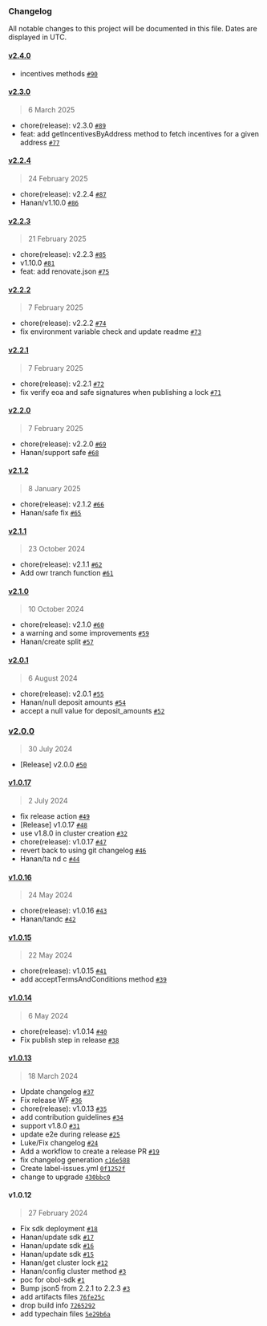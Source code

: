 ### Changelog

All notable changes to this project will be documented in this file. Dates are displayed in UTC.

#### [v2.4.0](https://github.com/ObolNetwork/obol-sdk/compare/v2.3.0...v2.4.0)

- incentives methods [`#90`](https://github.com/ObolNetwork/obol-sdk/pull/90)

#### [v2.3.0](https://github.com/ObolNetwork/obol-sdk/compare/v2.2.4...v2.3.0)

> 6 March 2025

- chore(release): v2.3.0 [`#89`](https://github.com/ObolNetwork/obol-sdk/pull/89)
- feat: add getIncentivesByAddress method to fetch incentives for a given address [`#77`](https://github.com/ObolNetwork/obol-sdk/pull/77)

#### [v2.2.4](https://github.com/ObolNetwork/obol-sdk/compare/v2.2.3...v2.2.4)

> 24 February 2025

- chore(release): v2.2.4 [`#87`](https://github.com/ObolNetwork/obol-sdk/pull/87)
- Hanan/v1.10.0 [`#86`](https://github.com/ObolNetwork/obol-sdk/pull/86)

#### [v2.2.3](https://github.com/ObolNetwork/obol-sdk/compare/v2.2.2...v2.2.3)

> 21 February 2025

- chore(release): v2.2.3 [`#85`](https://github.com/ObolNetwork/obol-sdk/pull/85)
- v1.10.0 [`#81`](https://github.com/ObolNetwork/obol-sdk/pull/81)
- feat: add renovate.json [`#75`](https://github.com/ObolNetwork/obol-sdk/pull/75)

#### [v2.2.2](https://github.com/ObolNetwork/obol-sdk/compare/v2.2.1...v2.2.2)

> 7 February 2025

- chore(release): v2.2.2 [`#74`](https://github.com/ObolNetwork/obol-sdk/pull/74)
- fix environment variable check and update readme [`#73`](https://github.com/ObolNetwork/obol-sdk/pull/73)

#### [v2.2.1](https://github.com/ObolNetwork/obol-sdk/compare/v2.2.0...v2.2.1)

> 7 February 2025

- chore(release): v2.2.1 [`#72`](https://github.com/ObolNetwork/obol-sdk/pull/72)
- fix verify eoa and safe signatures when publishing a lock [`#71`](https://github.com/ObolNetwork/obol-sdk/pull/71)

#### [v2.2.0](https://github.com/ObolNetwork/obol-sdk/compare/v2.1.2...v2.2.0)

> 7 February 2025

- chore(release): v2.2.0 [`#69`](https://github.com/ObolNetwork/obol-sdk/pull/69)
- Hanan/support safe [`#68`](https://github.com/ObolNetwork/obol-sdk/pull/68)

#### [v2.1.2](https://github.com/ObolNetwork/obol-sdk/compare/v2.1.1...v2.1.2)

> 8 January 2025

- chore(release): v2.1.2 [`#66`](https://github.com/ObolNetwork/obol-sdk/pull/66)
- Hanan/safe fix [`#65`](https://github.com/ObolNetwork/obol-sdk/pull/65)

#### [v2.1.1](https://github.com/ObolNetwork/obol-sdk/compare/v2.1.0...v2.1.1)

> 23 October 2024

- chore(release): v2.1.1 [`#62`](https://github.com/ObolNetwork/obol-sdk/pull/62)
- Add owr tranch function [`#61`](https://github.com/ObolNetwork/obol-sdk/pull/61)

#### [v2.1.0](https://github.com/ObolNetwork/obol-sdk/compare/v2.0.1...v2.1.0)

> 10 October 2024

- chore(release): v2.1.0 [`#60`](https://github.com/ObolNetwork/obol-sdk/pull/60)
- a warning and some improvements [`#59`](https://github.com/ObolNetwork/obol-sdk/pull/59)
- Hanan/create split [`#57`](https://github.com/ObolNetwork/obol-sdk/pull/57)

#### [v2.0.1](https://github.com/ObolNetwork/obol-sdk/compare/v2.0.0...v2.0.1)

> 6 August 2024

- chore(release): v2.0.1 [`#55`](https://github.com/ObolNetwork/obol-sdk/pull/55)
- Hanan/null deposit amounts [`#54`](https://github.com/ObolNetwork/obol-sdk/pull/54)
- accept a null value for deposit_amounts [`#52`](https://github.com/ObolNetwork/obol-sdk/pull/52)

### [v2.0.0](https://github.com/ObolNetwork/obol-sdk/compare/v1.0.17...v2.0.0)

> 30 July 2024

- [Release] v2.0.0 [`#50`](https://github.com/ObolNetwork/obol-sdk/pull/50)

#### [v1.0.17](https://github.com/ObolNetwork/obol-sdk/compare/v1.0.16...v1.0.17)

> 2 July 2024

- fix release action [`#49`](https://github.com/ObolNetwork/obol-sdk/pull/49)
- [Release] v1.0.17 [`#48`](https://github.com/ObolNetwork/obol-sdk/pull/48)
- use v1.8.0 in cluster creation [`#32`](https://github.com/ObolNetwork/obol-sdk/pull/32)
- chore(release): v1.0.17 [`#47`](https://github.com/ObolNetwork/obol-sdk/pull/47)
- revert back to using git changelog [`#46`](https://github.com/ObolNetwork/obol-sdk/pull/46)
- Hanan/ta nd c [`#44`](https://github.com/ObolNetwork/obol-sdk/pull/44)

#### [v1.0.16](https://github.com/ObolNetwork/obol-sdk/compare/v1.0.15...v1.0.16)

> 24 May 2024

- chore(release): v1.0.16 [`#43`](https://github.com/ObolNetwork/obol-sdk/pull/43)
- Hanan/tandc [`#42`](https://github.com/ObolNetwork/obol-sdk/pull/42)

#### [v1.0.15](https://github.com/ObolNetwork/obol-sdk/compare/v1.0.14...v1.0.15)

> 22 May 2024

- chore(release): v1.0.15 [`#41`](https://github.com/ObolNetwork/obol-sdk/pull/41)
- add acceptTermsAndConditions method [`#39`](https://github.com/ObolNetwork/obol-sdk/pull/39)

#### [v1.0.14](https://github.com/ObolNetwork/obol-sdk/compare/v1.0.13...v1.0.14)

> 6 May 2024

- chore(release): v1.0.14 [`#40`](https://github.com/ObolNetwork/obol-sdk/pull/40)
- Fix publish step in release [`#38`](https://github.com/ObolNetwork/obol-sdk/pull/38)

#### [v1.0.13](https://github.com/ObolNetwork/obol-sdk/compare/v1.0.12...v1.0.13)

> 18 March 2024

- Update changelog [`#37`](https://github.com/ObolNetwork/obol-sdk/pull/37)
- Fix release WF [`#36`](https://github.com/ObolNetwork/obol-sdk/pull/36)
- chore(release): v1.0.13 [`#35`](https://github.com/ObolNetwork/obol-sdk/pull/35)
- add contribution guidelines [`#34`](https://github.com/ObolNetwork/obol-sdk/pull/34)
- support v1.8.0 [`#31`](https://github.com/ObolNetwork/obol-sdk/pull/31)
- update e2e during release [`#25`](https://github.com/ObolNetwork/obol-sdk/pull/25)
- Luke/Fix changelog [`#24`](https://github.com/ObolNetwork/obol-sdk/pull/24)
- Add a workflow to create a release PR [`#19`](https://github.com/ObolNetwork/obol-sdk/pull/19)
- fix changelog generation [`c16e588`](https://github.com/ObolNetwork/obol-sdk/commit/c16e5881773b47b7b7e02f3241888c49ed70077c)
- Create label-issues.yml [`0f1252f`](https://github.com/ObolNetwork/obol-sdk/commit/0f1252f24badba89251a3595cb5d57a0790e5faf)
- change to upgrade [`430bbc0`](https://github.com/ObolNetwork/obol-sdk/commit/430bbc05325f5b5f713b52952fd16954cf1396d6)

#### v1.0.12

> 27 February 2024

- Fix sdk deployment [`#18`](https://github.com/ObolNetwork/obol-sdk/pull/18)
- Hanan/update sdk [`#17`](https://github.com/ObolNetwork/obol-sdk/pull/17)
- Hanan/update sdk [`#16`](https://github.com/ObolNetwork/obol-sdk/pull/16)
- Hanan/update sdk [`#15`](https://github.com/ObolNetwork/obol-sdk/pull/15)
- Hanan/get cluster lock [`#12`](https://github.com/ObolNetwork/obol-sdk/pull/12)
- Hanan/config cluster method [`#3`](https://github.com/ObolNetwork/obol-sdk/pull/3)
- poc for obol-sdk [`#1`](https://github.com/ObolNetwork/obol-sdk/pull/1)
- Bump json5 from 2.2.1 to 2.2.3 [`#3`](https://github.com/ObolNetwork/obol-sdk/pull/3)
- add artifacts files [`76fe25c`](https://github.com/ObolNetwork/obol-sdk/commit/76fe25cf95733651b70d2e0d99f593994364a8c3)
- drop build info [`7265292`](https://github.com/ObolNetwork/obol-sdk/commit/7265292cb6b9264f4fe61bd4929a6d1acf495a15)
- add typechain files [`5e29b6a`](https://github.com/ObolNetwork/obol-sdk/commit/5e29b6adad0bc630d301a6274a58a678276ee773)

